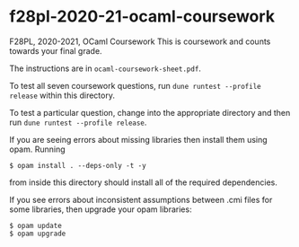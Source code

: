 # f28pl-2020-21-ocaml-coursework

F28PL, 2020-2021, OCaml Coursework
This is coursework and counts towards your final grade.

The instructions are in `ocaml-coursework-sheet.pdf`.

To test all seven coursework questions, run `dune runtest --profile
release` within this directory.

To test a particular question, change into the appropriate directory
and then run `dune runtest --profile release`.

If you are seeing errors about missing libraries then install them
using opam. Running

    $ opam install . --deps-only -t -y

from inside this directory should install all of the required
dependencies.

If you see errors about inconsistent assumptions between .cmi files
for some libraries, then upgrade your opam libraries:

    $ opam update
    $ opam upgrade
